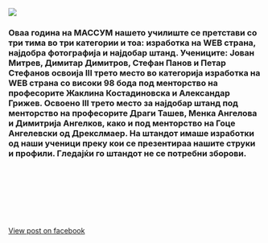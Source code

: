 ![](/News/16.jpg)

### Оваа година на МАССУМ нашето училиште се претстави со три тима во три категории и тоа: изработка на WEB страна, најдобра фотографија и најдобар штанд. Учениците: Јован Митрев, Димитар Димитров, Стефан Панов и Петар Стефанов освоија III трето место во категорија изработка на WEB страна со високи 98 бода под менторство на професорите Жаклина Костадиновска и Александар Грижев.  Освоено III трето место за најдобар штанд под менторство на професорите Драги Ташев, Менка Ангелова и Димитрија Ангелков, како и под менторство на Гоце Ангелевски од  Дрекслмаер. На штандот имаше изработки од наши ученици преку кои се презентираа нашите струки и профили. Гледајќи го штандот не се потребни зборови.
\
\
\
\
\
\
\
[View post on facebook](https://www.facebook.com)